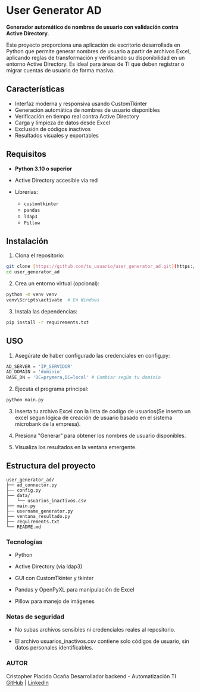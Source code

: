 # User Generator AD

**Generador automático de nombres de usuario con validación contra Active Directory.**

Este proyecto proporciona una aplicación de escritorio desarrollada en Python que permite generar nombres de usuario a partir de archivos Excel, aplicando reglas de transformación y verificando su disponibilidad en un entorno Active Directory. Es ideal para áreas de TI que deben registrar o migrar cuentas de usuario de forma masiva.

## Características

- Interfaz moderna y responsiva usando CustomTkinter
- Generación automática de nombres de usuario disponibles
- Verificación en tiempo real contra Active Directory
- Carga y limpieza de datos desde Excel
- Exclusión de códigos inactivos
- Resultados visuales y exportables

## Requisitos

- **Python 3.10 o superior**
- Active Directory accesible vía red
- Librerías:

  - `customtkinter`
  - `pandas`
  - `ldap3`
  - `Pillow`

## Instalación

1. Clona el repositorio:
```bash
git clone [https://github.com/tu_usuario/user_generator_ad.git](https://github.com/Placido28/user_generator_ad.git)
cd user_generator_ad 
```
2. Crea un entorno virtual (opcional):

```bash
python -m venv venv
venv\Scripts\activate  # En Windows
```
3. Instala las dependencias:
```bash
pip install -r requirements.txt
```

## USO

1. Asegúrate de haber configurado las credenciales en config.py:

```python
AD_SERVER = 'IP_SERVIDOR'
AD_DOMAIN = 'dominio'     
BASE_DN = 'DC=prymera,DC=local' # Cambiar según tu dominio
```

2. Ejecuta el programa principal:

```bash
python main.py
```

3. Inserta tu archivo Excel con la lista de codigo de usuarios(Se inserto un excel segun lógica de creación de usuario basado en el sistema microbank de la empresa).

4. Presiona "Generar" para obtener los nombres de usuario disponibles.

5. Visualiza los resultados en la ventana emergente.

## Estructura del proyecto

```arduino
user_generator_ad/
├── ad_connector.py
├── config.py
├── data/
│   └── usuarios_inactivos.csv
├── main.py
├── username_generator.py
├── ventana_resultado.py
├── requirements.txt
└── README.md
```
### Tecnologías

* Python

* Active Directory (via ldap3)

* GUI con CustomTkinter y tkinter

* Pandas y OpenPyXL para manipulación de Excel

* Pillow para manejo de imágenes

### Notas de seguridad
* No subas archivos sensibles ni credenciales reales al repositorio.

* El archivo usuarios_inactivos.csv contiene solo códigos de usuario, sin datos personales identificables.

### AUTOR
Cristopher Placido Ocaña
Desarrollador backend - Automatización TI
[GitHub](https://github.com/Placido28?tab=repositories) | [LinkedIn](https://www.linkedin.com/in/cristopher-placido-oca%C3%B1a/) 
